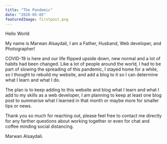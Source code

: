 ```yaml
---
title: "The Pandemic"
date: "2020-05-05"
featuredImage: firstpost.png
---
```


<p class=" font-bold pb-3"> Hello World</p>

<p class="pb-3">
My name is Marwan Alsaydali, I am a Father, Husband, Web developer, and Photographer!</p>
<p class="pb-3">
COVID-19 is here and our life flipped upside down, new normal and a lot of habits had been changed. Like a lot of people around the world, I had to be part of slowing the spreading of this pandemic, I stayed home for a while, so I thought to rebuild my website, and add a blog to it so I can determine what I learn and what I do.</p>
<p class="pb-3">
The plan is to keep adding to this website and blog what I learn and what I add to my skills as a web developer, I am planning to keep at least one blog post to summarise what I learned in that month or maybe more for smaller tips or news.</p>
<p class="pb-3">
Thank you so much for reaching out, please feel free to contact me directly for any farther questions about working together or even for chat and coffee minding social distancing.</p>

Marwan Alsaydali.
